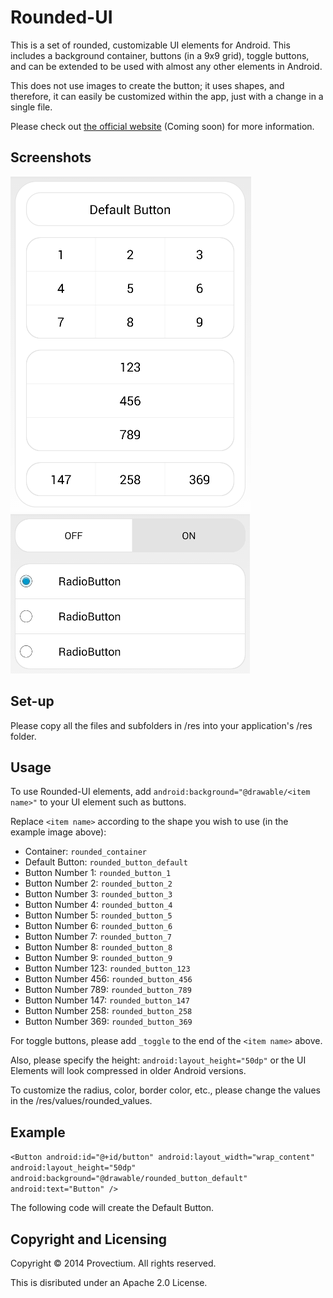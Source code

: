 Rounded-UI
==========

This is a set of rounded, customizable UI elements for Android. This includes a background container, buttons (in a 9x9 grid), toggle buttons, and can be extended to be used with almost any other elements in Android.

This does not use images to create the button; it uses shapes, and therefore, it can easily be customized within the app, just with a change in a single file.

Please check out [the official website](http://provectium.com/rounded-ui/) (Coming soon) for more information.

Screenshots
----
![Example image 1](./example1.png)
![Example image 2](./example2.png)

Set-up
----

Please copy all the files and subfolders in /res into your application's /res folder.

Usage
----

To use Rounded-UI elements, add `android:background="@drawable/<item name>"` to your UI element such as buttons.

Replace `<item name>` according to the shape you wish to use (in the example image above):

- Container: `rounded_container`
- Default Button: `rounded_button_default`
- Button Number 1: `rounded_button_1`
- Button Number 2: `rounded_button_2`
- Button Number 3: `rounded_button_3`
- Button Number 4: `rounded_button_4`
- Button Number 5: `rounded_button_5`
- Button Number 6: `rounded_button_6`
- Button Number 7: `rounded_button_7`
- Button Number 8: `rounded_button_8`
- Button Number 9: `rounded_button_9`
- Button Number 123: `rounded_button_123`
- Button Number 456: `rounded_button_456`
- Button Number 789: `rounded_button_789`
- Button Number 147: `rounded_button_147`
- Button Number 258: `rounded_button_258`
- Button Number 369: `rounded_button_369`

For toggle buttons, please add `_toggle` to the end of the `<item name>` above.

Also, please specify the height: `android:layout_height="50dp"` or the UI Elements will look compressed in older Android versions.

To customize the radius, color, border color, etc., please change the values in the /res/values/rounded_values.

Example
----

`<Button
	android:id="@+id/button"
	android:layout_width="wrap_content"
	android:layout_height="50dp"
	android:background="@drawable/rounded_button_default"
	android:text="Button" />`

The following code will create the Default Button.

Copyright and Licensing
----

Copyright © 2014 Provectium. All rights reserved.

This is disributed under an Apache 2.0 License.
